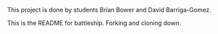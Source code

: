 

 This project is done by students Brian Bower and David Barriga-Gomez.

This is the README for battleship. Forking and cloning down. 

